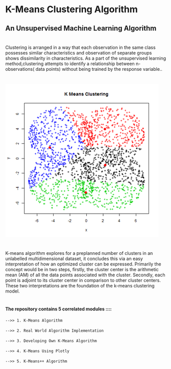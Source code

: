 # K-Means Clustering Algorithm
## An Unsupervised Machine Learning Algorithm
#
Clustering is arranged in a way that each observation in the same class possesses similar characteristics and observation of separate groups shows dissimilarity in characteristics. As a part of the unsupervised learning method,clustering attempts to identify a relationship between n-observations( data points) without being trained by the response variable..
#
![kmeansanimation](Output/Kmeansanimation.gif)
#
K-means algorithm explores for a preplanned number of clusters in an unlabelled multidimensional dataset, it concludes this via an easy interpretation of how an optimized cluster can be expressed. Primarily the concept would be in two steps, firstly,  the cluster center is the arithmetic mean (AM) of all the data points associated with the cluster. Secondly, each point is adjoint to its cluster center in comparison to other cluster centers. These two interpretations are the foundation of the k-means clustering model.
#
#### The repository contains 5 correlated modules ::::

    -->> 1. K-Means Algorithm
    
    -->> 2. Real World Algorithm Implementation

    -->> 3. Developing Own K-Means Algorithm
    
    -->> 4. K-Means Using Plotly

    -->> 5. K-Means++ Algorithm
#
